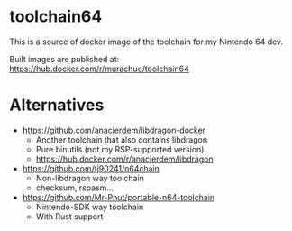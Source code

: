 # toolchain64

This is a source of docker image of the toolchain for my Nintendo 64 dev.

Built images are published at: https://hub.docker.com/r/murachue/toolchain64

# Alternatives

- https://github.com/anacierdem/libdragon-docker
	- Another toolchain that also contains libdragon
	- Pure binutils (not my RSP-supported version)
	- https://hub.docker.com/r/anacierdem/libdragon
- https://github.com/tj90241/n64chain
	- Non-libdragon way toolchain
	- checksum, rspasm...
- https://github.com/Mr-Pnut/portable-n64-toolchain
	- Nintendo-SDK way toolchain
	- With Rust support
